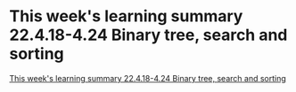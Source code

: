 # This week's learning summary 22.4.18-4.24 Binary tree, search and sorting
[This week's learning summary 22.4.18-4.24 Binary tree, search and sorting](https://aiwithcloud.com/2022/09/19/this_weeks_learning_summary_22-4-18_4-24_binary_tree_search_and_sorting/)